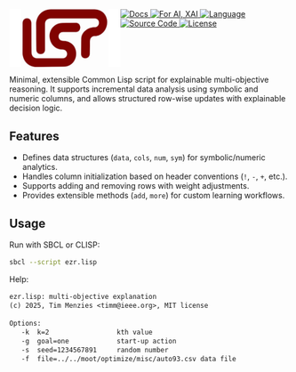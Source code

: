 <img src="docs/lisp.png" align="left" width="200">

<a href="https://timm.github.io/lisp/ezr.html">
  <img src="https://img.shields.io/badge/docs-view%20online-9cf.svg?logo=read-the-docs&logoColor=white" alt="Docs">
</a>
<a href="https://en.wikipedia.org/wiki/Explainable_artificial_intelligence">
  <img src="https://img.shields.io/badge/for-AI%2C%20XAI-007acc.svg?logo=openai&logoColor=white" alt="For AI, XAI">
</a>
<a href="https://gigamonkeys.com/book/introduction-why-lisp">
  <img src="https://img.shields.io/badge/uses-Lisp-6e4c13.svg?logo=common-lisp&logoColor=white" alt="Language">
</a>
<a href="https://github.com/timm/slip">
  <img src="https://img.shields.io/badge/src-code-fd6e00.svg?logo=github&logoColor=white" alt="Source Code">
</a>
<a href="https://github.com/timm/lisp/blob/main/LICENSE.md">
  <img src="https://img.shields.io/badge/%C2%A92025-MIT-28a745.svg?logo=opensourceinitiative&logoColor=white" alt="License">
</a><br clear="all">

Minimal, extensible Common Lisp script for explainable multi-objective reasoning. 
It supports incremental data analysis using symbolic and numeric columns, 
and allows structured row-wise updates with explainable decision logic.

## Features

- Defines data structures (`data`, `cols`, `num`, `sym`) for symbolic/numeric analytics.
- Handles column initialization based on header conventions (`!`, `-`, `+`, etc.).
- Supports adding and removing rows with weight adjustments.
- Provides extensible methods (`add`, `more`) for custom learning workflows.

## Usage

Run with SBCL or CLISP:

```bash
sbcl --script ezr.lisp
```
Help:

```
ezr.lisp: multi-objective explanation
(c) 2025, Tim Menzies <timm@ieee.org>, MIT license

Options:
   -k  k=2                 kth value
   -g  goal=one            start-up action
   -s  seed=1234567891     random number
   -f  file=../../moot/optimize/misc/auto93.csv data file
```
